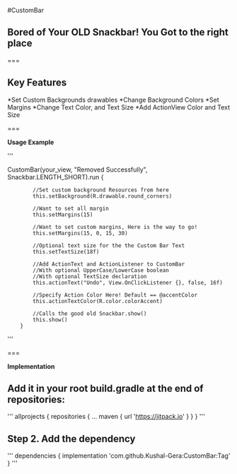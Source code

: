#CustomBar

Bored of Your OLD Snackbar! You Got to the right place
---

===

**Key Features**
---

*Set Custom Backgrounds drawables
*Change Background Colors
*Set Margins
*Change Text Color, and Text Size
*Add ActionView Color and Text Size

===

**Usage Example**

'''

CustomBar(your_view, "Removed Successfully", Snackbar.LENGTH_SHORT).run {

            //Set custom background Resources from here
            this.setBackground(R.drawable.round_corners)

            //Want to set all margin
            this.setMargins(15)

            //Want to set custom margins, Here is the way to go!
            this.setMargins(15, 0, 15, 30)

            //Optional text size for the the Custom Bar Text
            this.setTextSize(18f)

            //Add ActionText and ActionListener to CustomBar
            //With optional UpperCase/LowerCase boolean
            //With optional TextSize declaration
            this.actionText("Undo", View.OnClickListener {}, false, 16f)

            //Specify Action Color Here! Default == @accentColor
            this.actionTextColor(R.color.colorAccent)

            //Calls the good old Snackbar.show()
            this.show()
        }
'''

===

**Implementation**

Add it in your root build.gradle at the end of repositories:
---

'''
allprojects {
		repositories {
			...
			maven { url 'https://jitpack.io' }
		}
	}
'''

Step 2. Add the dependency
---

'''
dependencies {
	        implementation 'com.github.Kushal-Gera:CustomBar:Tag'
	}
'''




